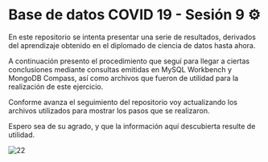 # Base de datos COVID 19 - Sesión 9  ⚙

En este repositorio se intenta presentar una serie de resultados, derivados del aprendizaje obtenido en el diplomado de ciencia de datos hasta ahora.

A continuación presento el procedimiento que seguí para llegar a ciertas conclusiones mediante consultas emitidas en MySQL Workbench y MongoDB Compass, así como archivos que fueron de utilidad para la realización de este ejercicio.

Conforme avanza el seguimiento del repositorio voy actualizando los archivos utilizados para mostrar los pasos que se realizaron.

Espero sea de su agrado, y que la información aquí descubierta resulte de utilidad.

![22](https://github.com/andiisantoss/QueryCompetition/assets/147234584/6f676a92-715e-41d5-9cf8-ff7e86e463af)

